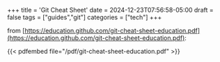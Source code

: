 +++
title = 'Git Cheat Sheet'
date = 2024-12-23T07:56:58-05:00
draft = false
tags = ["guides","git"]
categories = ["tech"]
+++

from [https://education.github.com/git-cheat-sheet-education.pdf](https://education.github.com/git-cheat-sheet-education.pdf):

{{< pdfembed file="/pdf/git-cheat-sheet-education.pdf" >}}
